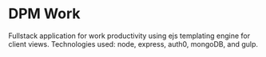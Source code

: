 # DPM Work
Fullstack application for work productivity using ejs templating engine for client views. Technologies used: node, express, auth0, mongoDB, and gulp. 
